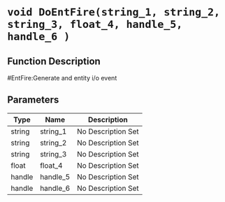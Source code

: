 # `void DoEntFire(string_1, string_2, string_3, float_4, handle_5, handle_6 )`
## Function Description
#EntFire:Generate and entity i/o event
## Parameters
Type|Name|Description
--|--|--
string|string_1|No Description Set
string|string_2|No Description Set
string|string_3|No Description Set
float|float_4|No Description Set
handle|handle_5|No Description Set
handle|handle_6|No Description Set

